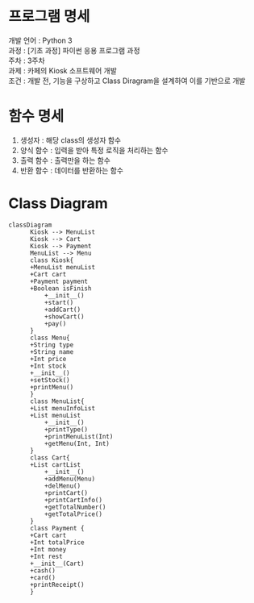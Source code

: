 # 프로그램 명세

개발 언어 : Python 3  
과정 : [기초 과정] 파이썬 응용 프로그램 과정  
주차 : 3주차  
과제 : 카페의 Kiosk 소프트웨어 개발  
조건 : 개발 전, 기능을 구상하고 Class Diragram을 설계하여 이를 기반으로 개발  

# 함수 명세

1. 생성자 : 해당 class의 생성자 함수
2. 양식 함수 : 입력을 받아 특정 로직을 처리하는 함수
3. 출력 함수 : 출력만을 하는 함수
4. 반환 함수 : 데이터를 반환하는 함수

# Class Diagram

```mermaid
classDiagram
      Kiosk --> MenuList
      Kiosk --> Cart
      Kiosk --> Payment
      MenuList --> Menu
      class Kiosk{
	  +MenuList menuList
	  +Cart cart
	  +Payment payment
	  +Boolean isFinish
          +__init__()
          +start()
          +addCart()
          +showCart()
          +pay()
      }
      class Menu{
	  +String type
	  +String name
	  +Int price
	  +Int stock
	  +__init__()
	  +setStock()
	  +printMenu()
      }
      class MenuList{
	  +List menuInfoList
	  +List menuList
          +__init__()
          +printType()
          +printMenuList(Int)
          +getMenu(Int, Int)
      }
      class Cart{
	  +List cartList
          +__init__()
          +addMenu(Menu)
          +delMenu()
          +printCart()
          +printCartInfo()
          +getTotalNumber()
          +getTotalPrice()
      }
      class Payment {
	  +Cart cart
	  +Int totalPrice
	  +Int money
	  +Int rest
	  +__init__(Cart)
	  +cash()
	  +card()
	  +printReceipt()
      }
```
